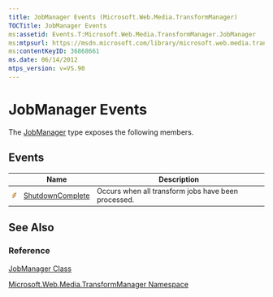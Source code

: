 ```yaml
---
title: JobManager Events (Microsoft.Web.Media.TransformManager)
TOCTitle: JobManager Events
ms:assetid: Events.T:Microsoft.Web.Media.TransformManager.JobManager
ms:mtpsurl: https://msdn.microsoft.com/library/microsoft.web.media.transformmanager.jobmanager_events(v=VS.90)
ms:contentKeyID: 36868661
ms.date: 06/14/2012
mtps_version: v=VS.90
---
```


# JobManager Events

The [JobManager](jobmanager-class-microsoft-web-media-transformmanager.md) type exposes the following members.

## Events

||Name|Description|
|--- |--- |--- |
|![Public event](images/Hh125579.pubevent(en-us,VS.90).gif "Public event")|[ShutdownComplete](jobmanager-shutdowncomplete-event-microsoft-web-media-transformmanager.md)|Occurs when all transform jobs have been processed.|

## See Also

### Reference

[JobManager Class](jobmanager-class-microsoft-web-media-transformmanager.md)

[Microsoft.Web.Media.TransformManager Namespace](microsoft-web-media-transformmanager-namespace.md)
